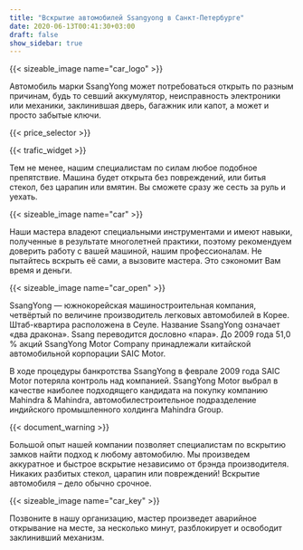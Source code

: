 ```yaml
---
title: "Вскрытие автомобилей Ssangyong в Санкт-Петербурге"
date: 2020-06-13T00:41:30+03:00
draft: false
show_sidebar: true
---
```


{{< sizeable_image name="car_logo" >}}

Автомобиль марки SsangYong может потребоваться открыть по разным причинам, будь то севший аккумулятор, неисправность электроники или механики, заклинившая дверь, багажник или капот, а может и просто забытые ключи. 

{{< price_selector >}}

{{< trafic_widget >}}

Тем не менее, нашим специалистам по силам любое подобное препятствие. Машина будет открыта без повреждений, или битья стекол, без царапин или вмятин. Вы сможете сразу же сесть за руль и уехать.

{{< sizeable_image name="car" >}}

Наши мастера владеют специальными инструментами и имеют навыки, полученные в результате многолетней практики, поэтому рекомендуем доверить работу с вашей машиной, нашим профессионалам. Не пытайтесь вскрыть её сами, а вызовите мастера. Это сэкономит Вам время и деньги.

{{< sizeable_image name="car_open" >}}

SsangYong — южнокорейская машиностроительная компания, четвёртый по величине производитель легковых автомобилей в Корее. Штаб-квартира расположена в Сеуле. Название SsangYong означает «два дракона». Ssang переводится дословно «пара». До 2009 года 51,0 % акций SsangYong Motor Company принадлежали китайской автомобильной корпорации SAIC Motor. 

В ходе процедуры банкротства SsangYong в феврале 2009 года SAIC Motor потеряла контроль над компанией. SsangYong Motor выбрал в качестве наиболее подходящего кандидата на покупку компанию Mahindra & Mahindra, автомобилестроительное подразделение индийского промышленного холдинга Mahindra Group.

{{< document_warning >}}

Большой опыт нашей компании позволяет специалистам по вскрытию замков найти подход к любому автомобилю. Мы произведем аккуратное и быстрое вскрытие независимо от брэнда производителя. Никаких разбитых стекол, царапин или повреждений! Вскрытие автомобиля – дело обычно срочное. 

{{< sizeable_image name="car_key" >}}

Позвоните в нашу организацию, мастер произведет аварийное открывание на месте, за несколько минут, разблокирует и освободит заклинивший механизм.